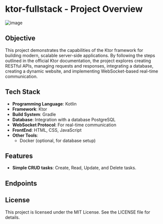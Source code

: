 # ktor-fullstack - Project Overview

![image](https://github.com/user-attachments/assets/0065c77d-5cbd-4f57-9329-05eea37d2305)


## Objective

This project demonstrates the capabilities of the Ktor framework for building modern, scalable server-side applications. By following the steps outlined in the official Ktor documentation, the project explores creating RESTful APIs, managing requests and responses, integrating a database, creating a dynamic website, and implementing WebSocket-based real-time communication.

## Tech Stack

- **Programming Language**: Kotlin
- **Framework**: Ktor
- **Build System**: Gradle
- **Database**: Integration with a database PostgreSQL
- **WebSocket Protocol**: For real-time communication
- **FrontEnd**: HTML, CSS, JavaScript
- **Other Tools**:
  - Docker (optional, for database setup)

## Features

- **Simple CRUD tasks**: Create, Read, Update, and Delete tasks.

## Endpoints

## License

This project is licensed under the MIT License. See the LICENSE file for details.

